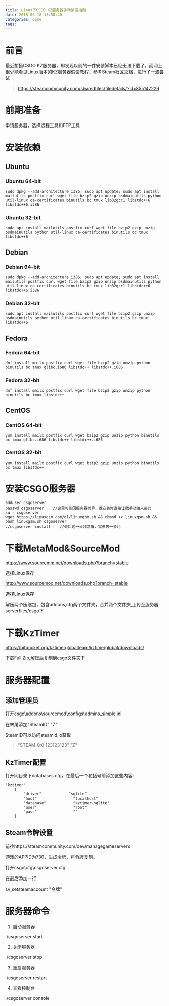 ```yaml
---
title: Linux下CSGO KZ服务器手动架设指南
date: 2018-06-18 13:58:40
categories: Game
tags:
---
```

# 前言
最近想搭CSGO KZ服务器，却发现以前的一件安装脚本已经无法下载了，而网上很少能看见Linux版本的KZ服务器假设教程，参考Steam社区文档，进行了一波尝试

>https://steamcommunity.com/sharedfiles/filedetails/?id=855147229

# 前期准备
申请服务器，选择远程工具和FTP工具

# 安装依赖
## Ubuntu
### Ubuntu 64-bit
```
sudo dpkg --add-architecture i386; sudo apt update; sudo apt install mailutils postfix curl wget file bzip2 gzip unzip bsdmainutils python util-linux ca-certificates binutils bc tmux lib32gcc1 libstdc++6 libstdc++6:i386
```
### Ubuntu 32-bit
```
sudo apt install mailutils postfix curl wget file bzip2 gzip unzip bsdmainutils python util-linux ca-certificates binutils bc tmux libstdc++6
```
## Debian
### Debian 64-bit
```
sudo dpkg --add-architecture i386; sudo apt update; sudo apt install mailutils postfix curl wget file bzip2 gzip unzip bsdmainutils python util-linux ca-certificates binutils bc tmux lib32gcc1 libstdc++6 libstdc++6:i386
```
### Debian 32-bit
```
sudo apt install mailutils postfix curl wget file bzip2 gzip unzip bsdmainutils python util-linux ca-certificates binutils bc tmux libstdc++6
```
## Fedora
### Fedora 64-bit
```
dnf install mailx postfix curl wget file bzip2 gzip unzip python binutils bc tmux glibc.i686 libstdc++ libstdc++.i686
```
### Fedora 32-bit
```
dnf install mailx postfix curl wget file bzip2 gzip unzip python binutils bc tmux libstdc++
```
## CentOS
### CentOS 64-bit
```
yum install mailx postfix curl wget bzip2 gzip unzip python binutils bc tmux glibc.i686 libstdc++ libstdc++.i686
```
### CentOS 32-bit
```
yum install mailx postfix curl wget bzip2 gzip unzip python binutils bc tmux libstdc++
```
# 安装CSGO服务器
```
adduser csgoserver
passwd csgoserver    //这里可能因服务器而异，我安装时直接让我手动输入密码
su - csgoserver
wget https://linuxgsm.com/dl/linuxgsm.sh && chmod +x linuxgsm.sh && bash linuxgsm.sh csgoserver
./csgoserver install    //最后这一步非常慢，需要等一会儿
```

# 下载MetaMod&SourceMod

https://www.sourcemm.net/downloads.php?branch=stable

选择Linux保存

http://www.sourcemod.net/downloads.php?branch=stable

选择Linux保存

解压两个压缩包，包含addons,cfg两个文件夹，合并两个文件夹,上传至服务器serverfiles/csgo下

# 下载KzTimer

https://bitbucket.org/kztimerglobalteam/kztimerglobal/downloads/

下载Full Zip,解压后复制到csgo文件夹下

# 服务器配置
## 添加管理员

打开csgo\addons\sourcemod\configs\admins_simple.ini

在末尾添加"SteamID" "Z"

SteamID可以访问steamid.io获取

>"STEAM_0:0:123123123" "Z"
## KzTimer配置
打开同目录下databases.cfg，在最后一个花括号前添加这些内容:
```
"kztimer"
    {
        "driver"            "sqlite"
        "host"                "localhost"
        "database"            "kztimer-sqlite"
        "user"                "root"
        "pass"                ""
    }
```
## Steam令牌设置

前往https://steamcommunity.com/dev/managegameservers

游戏的APPID为730，生成令牌，将令牌复制。

打开csgo\cfg\csgoserver.cfg

在最后添加一行

sv_setsteamaccount  "令牌"

# 服务器命令

1. 启动服务器

./csgoserver start

2. 关闭服务器

./csgoserver stop

3. 重启服务器

./csgoserver restart

4. 查看控制台

./csgoserver console



